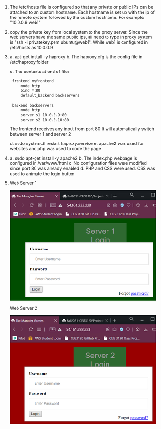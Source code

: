 1. The /etc/hosts file is configured so that any private or public IPs can be attached to an custom hostname. Each hostname is set up with the ip of the remote system followed by the custom hostname. For example: "10.0.0.9 web1"
2. copy the private key from local system to the proxy server. Since the web servers have the same public ips, all need to type in proxy system is "ssh -i privatekey.pem ubuntu@web1". While web1 is configured in /etc/hosts as 10.0.0.9
3. 
    a. apt-get install -y haproxy
    b. The haproxy.cfg is the config file in /etc/haproxy folder
    
    c. The contents at end of file:
    
        frontend myfrontend
            mode http
            bind *:80
            default_backend backservers

        backend backservers
            mode http
            server s1 10.0.0.9:80
            server s2 10.0.0.10:80
    The frontend receives any input from port 80
    It will automatically switch between server 1 and server 2

    d. sudo systemctl restart haproxy.service
    e. apache2 was used for websites and php was used to code the page
4. 
    a. sudo apt-get install -y apache2
    b. The index.php webpage is configured in /var/www/html
    c. No configuration files were modified since port 80 was already enabled
    d. PHP and CSS were used. CSS was used to animate the login button

5. 
    Web Server 1

    ![Web Server 1 screenshot](Server1Site.PNG)

    Web Server 2

    ![Web Server 2 screenshot](Server2Site.PNG)